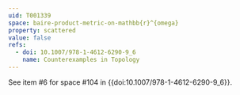 ```yaml
---
uid: T001339
space: baire-product-metric-on-mathbb{r}^{omega}
property: scattered
value: false
refs:
  - doi: 10.1007/978-1-4612-6290-9_6
    name: Counterexamples in Topology
---
```

See item #6 for space #104 in {{doi:10.1007/978-1-4612-6290-9_6}}.
